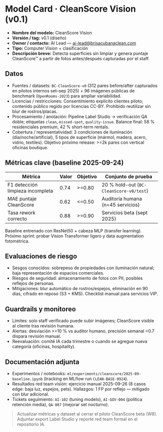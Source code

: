 # Model Card · CleanScore Vision (v0.1)

- **Nombre del modelo:** CleanScore Vision
- **Versión / tag:** v0.1 (diseño)
- **Owner / contacto:** AI Lead — ai-lead@brisacubanaclean.com
- **Tipo:** Computer Vision + clasificación
- **Descripción breve:** Detecta superficies sin limpiar y genera puntaje CleanScore™ a partir de fotos antes/después capturadas por el staff.

## Datos
- Fuentes / datasets: `BC-CleanScore-v0` (312 pares before/after capturados en pilotos internos set–sep 2025) + 96 imágenes públicas de benchmark (`OpenRooms-2023`) para ampliar variabilidad.
- Licencias / restricciones: Consentimiento explícito clientes piloto; contenido público regido por licencias CC-BY. Prohibido reutilizar sin blur de rostros/placas.
- Procesamiento / anotación: Pipeline Label Studio → verificación QA doble; etiquetas `clean`, `missed-spot`, `quality-issue`. Balance final: 58 % residenciales premium, 42 % short-term rentals.
- Cobertura / representatividad: 3 condiciones de iluminación (día/noche/artificial), 5 tipos de superficie (mármol, madera, acero, vidrio, textiles). Objetivo próximo release: >=2k pares con vertical oficinas boutique.

## Métricas clave (baseline 2025-09-24)
| Métrica | Valor | Objetivo | Conjunto de prueba |
|---------|-------|----------|--------------------|
| F1 detección limpieza incompleta | 0.74 | >=0.80 | 20 % hold-out (`BC-CleanScore-v0/test`) |
| MAE puntaje CleanScore | 0.62 | <=0.50 | Auditoría humana (n=45 servicios) |
| Tasa rework correcto | 0.88 | >=0.90 | Servicios beta (sept 2025) |

Baseline entrenado con ResNet50 + cabeza MLP (transfer learning). Próximo sprint: probar Vision Transformer ligero y data augmentation fotométrica.

## Evaluaciones de riesgo
- Sesgos conocidos: sobrepeso de propiedades con iluminación natural; baja representación de espacios comerciales.
- Riesgos de seguridad: almacenamiento de fotos con PII, posibles reflejos de personas.
- Mitigaciones: blur automático de rostros/espejos, eliminación en 90 días, cifrado en reposo (S3 + KMS). Checklist manual para servicios VIP.

## Guardrails y monitoreo
- Límites: solo staff verificado puede subir imágenes; CleanScore visible al cliente tras revisión humana.
- Alertas: desviación >=10 % vs auditor humano, precisión semanal <0.7 dispara revisión manual.
- Reevaluación: comité IA cada trimestre o cuando se agregue nueva categoría (oficinas, hospitality).

## Documentación adjunta
- Experimentos / notebooks: `ml/experiments/cleanscore/2025-09-baseline.ipynb` (tracking en MLflow run `CLEAN-BASE-0924`).
- Resultados red team visión: ejercicio manual 2025-09-26 (8 casos edge: baja luz, espejos, pets). Hallazgos: 1 FP por reflejo — mitigado con blur adicional.
- Tickets seguimiento: `AI-102` (tuning modelo), `AI-GOV-004` (política retención media), `QA-087` (mejorar set nocturno).

> Actualizar métricas y dataset al cerrar el piloto CleanScore beta (W8). Adjuntar export Label Studio y reporte red team formal en el repositorio IA.
